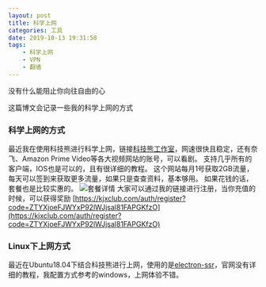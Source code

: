 ```yaml
---
layout: post
title: 科学上网
categories: 工具
date: 2019-10-13 19:31:58
tags:
    - 科学上网
    - VPN
    - 翻墙
---
```


没有什么能阻止你向往自由的心

这篇博文会记录一些我的科学上网的方式

<!--more-->

### 科学上网的方式
最近我在使用科技熊进行科学上网，链接[科技熊工作室](https://go.kejibear.cc)，网速很快且稳定，还有奈飞、Amazon Prime Video等各大视频网站的账号，可以看剧。
支持几乎所有的客户端，IOS也是可以的，且有很详细的教程。
这个网站每月1号获取2GB流量，每天可以签到来获取更多流量，如果只是查查资料，基本够用。
如果花钱的话，套餐也是比较实惠的。
![套餐详情](https://cutoutsy-blog-1253675385.cos.ap-chengdu.myqcloud.com/kejibear_shaop.png)
大家可以通过我的链接进行注册，当你充值的时候，可以获得奖励
[https://kjxclub.com/auth/register?code=ZTYXjoeFJWYxP92lWJjsal81FAPGKfzO](https://kjxclub.com/auth/register?code=ZTYXjoeFJWYxP92lWJjsal81FAPGKfzO)

### Linux下上网方式
最近在Ubuntu18.04下结合科技熊进行上网，使用的是[electron-ssr](https://github.com/shadowsocksrr/electron-ssr)，官网没有详细的教程，我配置方式参考的windows，上网体验不错。


